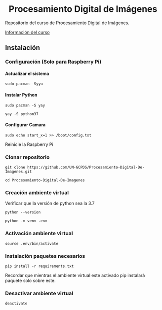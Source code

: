 # <center> Procesamiento Digital de Imágenes </center>

Repositorio del curso de Procesamiento Digital de Imágenes.  

[Información del curso](https://docs.google.com/spreadsheets/d/1ODFNuppfZTspb2CqdAHMDGFF0lk150aQ/edit?usp=sharing&ouid=102209159107774849732&rtpof=true&sd=true)


## Instalación 

### Configuración (Solo para Raspberry Pi)

#### Actualizar el sistema 

```
sudo pacman -Syyu
```

#### Instalar Python 

```
sudo pacman -S yay
```

```
yay -S python37
```

#### Configurar Camara 

```
sudo echo start_x=1 >> /boot/config.txt
```

Reinicie la Raspberry Pi










### Clonar repositorio 
```
git clone https://github.com/UN-GCPDS/Procesamiento-Digital-De-Imagenes.git
```
```
cd Procesamiento-Digital-De-Imagenes
```

### Creación ambiente virtual 

Verificar que la versión de python sea la 3.7 


```
python --version 
```

```
python -m venv .env 
```

### Activación ambiente virtual 

```
source .env/bin/activate 
```

### Instalación paquetes necesarios 
```
pip install -r requirements.txt
```
Recordar que mientras el ambiente virtual este activado pip instalará paquete solo sobre este. 

### Desactivar ambiente virtual

```
deactivate 
```
